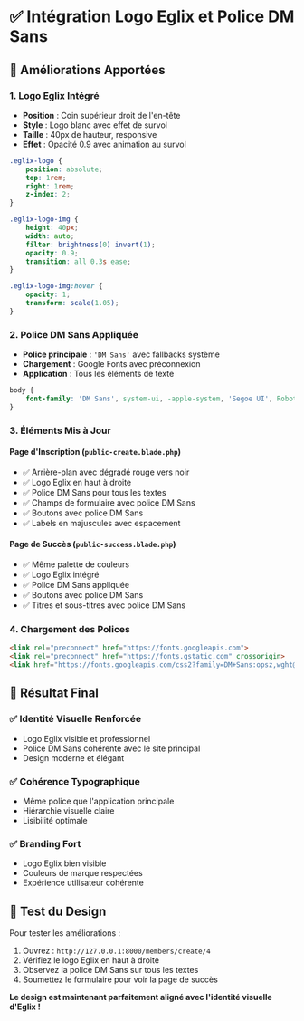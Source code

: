 # ✅ Intégration Logo Eglix et Police DM Sans

## 🎨 Améliorations Apportées

### 1. **Logo Eglix Intégré**
- **Position** : Coin supérieur droit de l'en-tête
- **Style** : Logo blanc avec effet de survol
- **Taille** : 40px de hauteur, responsive
- **Effet** : Opacité 0.9 avec animation au survol

```css
.eglix-logo {
    position: absolute;
    top: 1rem;
    right: 1rem;
    z-index: 2;
}

.eglix-logo-img {
    height: 40px;
    width: auto;
    filter: brightness(0) invert(1);
    opacity: 0.9;
    transition: all 0.3s ease;
}

.eglix-logo-img:hover {
    opacity: 1;
    transform: scale(1.05);
}
```

### 2. **Police DM Sans Appliquée**
- **Police principale** : `'DM Sans'` avec fallbacks système
- **Chargement** : Google Fonts avec préconnexion
- **Application** : Tous les éléments de texte

```css
body {
    font-family: 'DM Sans', system-ui, -apple-system, 'Segoe UI', Roboto, Helvetica, Arial, sans-serif;
}
```

### 3. **Éléments Mis à Jour**

#### **Page d'Inscription** (`public-create.blade.php`)
- ✅ Arrière-plan avec dégradé rouge vers noir
- ✅ Logo Eglix en haut à droite
- ✅ Police DM Sans pour tous les textes
- ✅ Champs de formulaire avec police DM Sans
- ✅ Boutons avec police DM Sans
- ✅ Labels en majuscules avec espacement

#### **Page de Succès** (`public-success.blade.php`)
- ✅ Même palette de couleurs
- ✅ Logo Eglix intégré
- ✅ Police DM Sans appliquée
- ✅ Boutons avec police DM Sans
- ✅ Titres et sous-titres avec police DM Sans

### 4. **Chargement des Polices**
```html
<link rel="preconnect" href="https://fonts.googleapis.com">
<link rel="preconnect" href="https://fonts.gstatic.com" crossorigin>
<link href="https://fonts.googleapis.com/css2?family=DM+Sans:opsz,wght@9..40,300;9..40,400;9..40,500;9..40,600;9..40,700&family=Plus+Jakarta+Sans:wght@200;300;400;500;600;700;800&display=swap" rel="stylesheet">
```

## 🎯 **Résultat Final**

### ✅ **Identité Visuelle Renforcée**
- Logo Eglix visible et professionnel
- Police DM Sans cohérente avec le site principal
- Design moderne et élégant

### ✅ **Cohérence Typographique**
- Même police que l'application principale
- Hiérarchie visuelle claire
- Lisibilité optimale

### ✅ **Branding Fort**
- Logo Eglix bien visible
- Couleurs de marque respectées
- Expérience utilisateur cohérente

## 🧪 **Test du Design**

Pour tester les améliorations :
1. Ouvrez : `http://127.0.0.1:8000/members/create/4`
2. Vérifiez le logo Eglix en haut à droite
3. Observez la police DM Sans sur tous les textes
4. Soumettez le formulaire pour voir la page de succès

**Le design est maintenant parfaitement aligné avec l'identité visuelle d'Eglix !**
